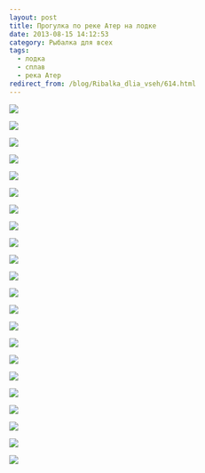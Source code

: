 ```yaml
---
layout: post
title: Прогулка по реке Атер на лодке
date: 2013-08-15 14:12:53
category: Рыбалка для всех
tags:
  - лодка
  - сплав
  - река Атер
redirect_from: /blog/Ribalka_dlia_vseh/614.html
---
```


![](/uploads/images/topic/2013/08/15/75e0d14c27.jpg)

![](/uploads/images/topic/2013/08/15/c29495f4dc.jpg)

![](/uploads/images/topic/2013/08/15/370fa0676b.jpg)

![](/uploads/images/topic/2013/08/15/4922c4c1aa.jpg)

![](/uploads/images/topic/2013/08/15/82f8fd3bd2.jpg)

![](/uploads/images/topic/2013/08/15/3b67350e2f.jpg)

![](/uploads/images/topic/2013/08/15/e22addeb9e.jpg)

![](/uploads/images/topic/2013/08/15/4254055766.jpg)

![](/uploads/images/topic/2013/08/15/23f49982fb.jpg)

![](/uploads/images/topic/2013/08/15/24b56463c5.jpg)

![](/uploads/images/topic/2013/08/15/daf19425a2.jpg)

![](/uploads/images/topic/2013/08/15/06de4a4238.jpg)

![](/uploads/images/topic/2013/08/15/29e269794c.jpg)

![](/uploads/images/topic/2013/08/15/542fbf282a.jpg)

![](/uploads/images/topic/2013/08/15/5fe7c7129b.jpg)

![](/uploads/images/topic/2013/08/15/cdcd19d4e7.jpg)

![](/uploads/images/topic/2013/08/15/62a24857ae.jpg)

![](/uploads/images/topic/2013/08/15/e1ab25846f.jpg)

![](/uploads/images/topic/2013/08/15/32d853817a.jpg)

![](/uploads/images/topic/2013/08/15/589644897c.jpg)

![](/uploads/images/topic/2013/08/15/849345f937.jpg)

![](/uploads/images/topic/2013/08/15/907b394991.jpg)
